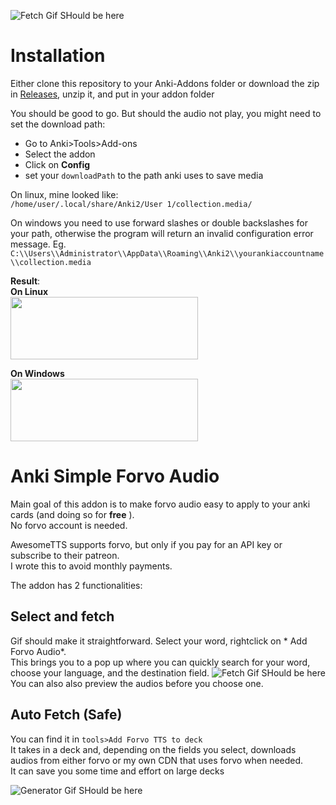![Fetch Gif SHould be here](/githubAssets/Select-and-Fetch.gif)

# Installation
Either clone this repository to your Anki-Addons folder or download the zip in [Releases](https://github.com/Rascalov/Anki-Simple-Forvo-Audio/releases), unzip it, and put in your addon folder

You should be good to go. But should the audio not play, you might need to set the download path:

* Go to Anki>Tools>Add-ons <br>
* Select the addon
* Click on **Config**
* set your `downloadPath` to the path anki uses to save media 

On linux, mine looked like: <br>
`/home/user/.local/share/Anki2/User 1/collection.media/`

On windows you need to use forward slashes or double backslashes for your path, otherwise the program will return an invalid configuration error message. Eg.
<br>
`C:\\Users\\Administrator\\AppData\\Roaming\\Anki2\\yourankiaccountname\\collection.media`

**Result**: <br>
**On Linux** <br>
<img src="githubAssets/config.png" width =300 height=100>

**On Windows**
<br>
<img src="https://user-images.githubusercontent.com/72221896/115940769-2abd9e00-a479-11eb-9460-0a7062343ce0.png" width =300 height=100>



# Anki Simple Forvo Audio
Main goal of this addon is to make forvo audio easy to apply to your anki cards (and doing so for **free** ).<br>
No forvo account is needed.

AwesomeTTS supports forvo, but only if you pay for an API key or subscribe to their patreon. <br> I wrote this to avoid monthly payments.

The addon has 2 functionalities:

## Select and fetch
Gif should make it straightforward. Select your word, rightclick on * Add Forvo Audio*. <br>
This brings you to a pop up where you can quickly search for your word, choose your language, and the destination field.
![Fetch Gif SHould be here](/githubAssets/Select-and-Fetch.gif)
You can also also preview the audios before you choose one.  

## Auto Fetch (Safe)
You can find it in `tools>Add Forvo TTS to deck` <br>
It takes in a deck and, depending on the fields you select, downloads audios from either forvo or my own CDN that uses forvo when needed.<br>
It can save you some time and effort on large decks

![Generator Gif SHould be here](/githubAssets/AutoGenerator.gif)
